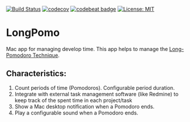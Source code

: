 [![Build Status](https://travis-ci.org/madcato/LongPomo.svg?branch=develop)](https://travis-ci.org/madcato/LongPomo)
[![codecov](https://codecov.io/gh/madcato/LongPomo/branch/master/graph/badge.svg)](https://codecov.io/gh/madcato/LongPomo)
[![codebeat badge](https://codebeat.co/badges/ecc9eb98-a883-418f-8b84-9b83abd66a42)](https://codebeat.co/projects/github-com-madcato-longpomo-develop)
[![License: MIT](https://img.shields.io/badge/License-MIT-yellow.svg)](https://opensource.org/licenses/MIT)

# LongPomo

Mac app for managing develop time. This app helps to manage the [Long-Pomodoro Technique](http://blog.veladan.org/2016/11/20/long-pomodoro-technique-republish/).

## Characteristics:

1. Count periods of time (Pomodoros). Configurable period duration.
2. Integrate with external task management software (like Redmine) to keep track of the spent time in each project/task
3. Show a Mac desktop notification when a Pomodoro ends.
3. Play a configurable sound when a Pomodoro ends.
